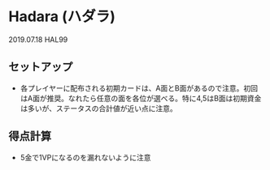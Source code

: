 # Hadara (ハダラ)
2019.07.18 HAL99

## セットアップ
* 各プレイヤーに配布される初期カードは、A面とB面があるので注意。初回はA面が推奨。なれたら任意の面を各位が選べる。特に4,5はB面は初期資金は多いが、ステータスの合計値が近い点に注意。

## 得点計算
* 5金で1VPになるのを漏れないように注意
